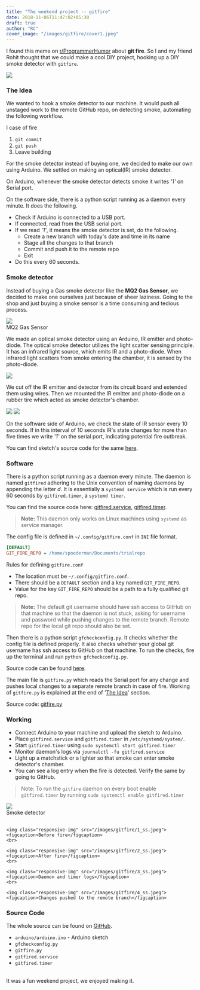 ```yaml
---
title: "The weekend project -- gitfire"
date: 2018-11-06T11:47:02+05:30
draft: true
author: "RC"
cover_image: "/images/gitfire/cover1.jpeg"
---
```


I found this meme on [r/ProgrammerHumor](https://www.reddit.com/r/ProgrammerHumor/comments/8d0t9w/git_fire/) about __git fire__. So I and my friend Rohit thought that we could make a cool DIY project, hooking up a DIY smoke detector with `gitfire`.

<!--more-->

<div class="row">
    <img class="responsive-img col s6 push-s3" src="/images/gitfire/gitfire_meme.jpeg">
</div>

### The Idea
We wanted to hook a smoke detector to our machine. It would push all unstaged work to the remote GitHub repo, on detecting smoke, automating the following workflow.

I case of fire

1. `git commit`   
2. `git push`   
3. Leave building

For the smoke detector instead of buying one, we decided to make our own using Arduino. We settled on making an optical(IR) smoke detector.

On Arduino, whenever the smoke detector detects smoke it writes _'1'_ on Serial port.

On the software side, there is a python script running as a daemon every minute. It does the following.

* Check if Arduino is connected to a USB port.
* If connected, read from the USB serial port.
* If we read _'1'_, it means the smoke detector is set, do the following.
    * Create a new branch with today's date and time in its name
    * Stage all the changes to that branch
    * Commit and push it to the remote repo
    * Exit
* Do this every 60 seconds.

### Smoke detector
Instead of buying a Gas smoke detector like the __MQ2 Gas Sensor__, we decided to make one ourselves just because of sheer laziness. Going to the shop and just buying a smoke sensor is a time consuming and tedious process.

<div>
    <img class="responsive-img  center" src="/images/gitfire/mq_gas_sensor.jpeg">
    <figcaption>MQ2 Gas Sensor</figcaption>
</div>

We made an optical smoke detector using an Arduino, IR emitter and photo-diode. The optical smoke detector utilizes the light scatter sensing principle. It has an infrared light source, which emits IR and a photo-diode. When infrared light scatters from smoke entering the chamber, it is sensed by the photo-diode.

<div class="row">
    <img class="responsive-img" src="/images/gitfire/smoke_detector_diagram.jpeg">
</div>

We cut off the IR emitter and detector from its circuit board and extended them using wires. Then we mounted the IR emitter and photo-diode on a rubber tire which acted as smoke detector's chamber.

<div class="row">
    <img class="responsive-img col s6" src="/images/gitfire/initial_smoke_detector.png">
    <img class="responsive-img col s6" src="/images/gitfire/final_smoke_detector.jpeg">
</div>

On the software side of Arduino, we check the state of IR sensor every 10 seconds. If in this interval of 10 seconds IR's state changes for more than five times we write _'1'_ on the serial port, indicating potential fire outbreak.

You can find sketch's source code for the same [here](https://github.com/rohit3463/gitfire/blob/master/arduino/arduino.ino).

### Software
There is a python script running as a daemon every minute. The daemon is named `gitfired` adhering to the Unix convention of naming daemons by appending the letter _d_. It is essentially a `systemd service` which is run every 60 seconds by `gitfired.timer`, a `systemd timer`.

You can find the source code here: [gitfired.service](https://github.com/rohit3463/gitfire/blob/master/gitfired.service), [gitfired.timer](https://github.com/rohit3463/gitfire/blob/master/gitfired.timer).

> __Note:__ This daemon only works on Linux machines using `systemd` as service manager.

The config file is defined in `~/.config/gitfire.conf` in `INI` file format.
``` ini
[DEFAULT]
GIT_FIRE_REPO = /home/spooderman/Documents/trialrepo
```
Rules for defining `gitfire.conf`   

* The location must be `~/.config/gitfire.conf`.
* There should be a `DEFAULT` section and a key named `GIT_FIRE_REPO`.
* Value for the key `GIT_FIRE_REPO` should be a path to a fully qualified git repo.

> __Note:__ The default git username should have ssh access to GitHub on that machine so that the daemon is not stuck, asking for username and password while pushing changes to the remote branch. Remote repo for the local git repo should also be set.

Then there is a python script `gfcheckconfig.py`. It checks whether the config file is defined properly. It also checks whether your global git username has ssh access to GitHub on that machine. To run the checks, fire up the terminal and run
`python gfcheckconfig.py`.

Source code can be found [here](https://github.com/rohit3463/gitfire/blob/master/gfcheckconfig.py).

The main file is `gitfire.py` which reads the Serial port for any change and pushes local changes to a separate remote branch in case of fire. Working of `gitfire.py` is explained at the end of '[The Idea](#the-idea)' section.

Source code: [gitfire.py](https://github.com/rohit3463/gitfire/blob/master/gitfire.py)

### Working
* Connect Arduino to your machine and upload the sketch to Arduino.
* Place `gitfired.service` and `gitfired.timer` in `/etc/systemd/system/`.
* Start `gitfired.timer` using `sudo systemctl start gitfired.timer`
* Monitor daemon's logs via `journalctl -fu gitfired.service`
* Light up a matchstick or a lighter so that smoke can enter smoke detector's chamber.
* You can see a log entry when the fire is detected. Verify the same by going to GitHub.

> Note: To run the `gitfire` daemon on every boot enable `gitfired.timer` by running `sudo systemctl enable gitfired.timer`

<div class="row">
    <img class="responsive-img" src="/images/gitfire/cover.jpeg">
    <figcaption>Smoke detector</figcaption>
    <br>

    <img class="responsive-img" src="/images/gitfire/1_ss.jpeg">
    <figcaption>Before fire</figcaption>
    <br>

    <img class="responsive-img" src="/images/gitfire/2_ss.jpeg">
    <figcaption>After fire</figcaption>
    <br>

    <img class="responsive-img" src="/images/gitfire/3_ss.jpeg">
    <figcaption>Daemon and timer logs</figcaption>
    <br>

    <img class="responsive-img" src="/images/gitfire/4_ss.jpeg">
    <figcaption>Changes pushed to the remote branch</figcaption>
</div>

### Source Code
The whole source can be found on [GitHub](https://github.com/rohit3463/gitfire).

* `arduino/arduino.ino` - Arduino sketch    
* `gfcheckconfig.py`
* `gitfire.py`   
* `gitfired.service`   
* `gitfired.timer`

<br>
It was a fun weekend project, we enjoyed making it.